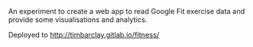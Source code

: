 An experiment to create a web app to read Google Fit exercise data and provide some visualisations and analytics.

Deployed to http://timbarclay.gitlab.io/fitness/